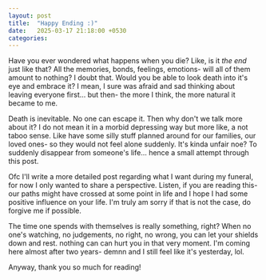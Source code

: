 ```yaml
---
layout: post
title:  "Happy Ending :)"
date:   2025-03-17 21:18:00 +0530
categories:
---
```



Have you ever wondered what happens when you die? Like, is it _the end_ just like that?
All the memories, bonds, feelings, emotions- will all of them amount to nothing?
I doubt that. Would you be able to look death into it's eye and embrace it? I mean, I
sure was afraid and sad thinking about leaving everyone first... but then- the more
I think, the more natural it became to me. 

Death is inevitable. No one can escape it. Then why don't we talk more about it?
I do not mean it in a morbid depressing way but more like, a not taboo sense. Like
have some silly stuff planned around for our families, our loved ones- so they would
not feel alone suddenly. It's kinda unfair noe? To suddenly disappear from someone's
life... hence a small attempt through this post. 

Ofc I'll write a more detailed post regarding what I want during my funeral, for now
I only wanted to share a perspective. Listen, if you are reading this- our paths
might have crossed at some point in life and I hope I had some positive influence
on your life. I'm truly am sorry if that is not the case, do forgive me if possible.

The time one spends with themselves is really something, right? When no one's watching,
no judgements, no right, no wrong, you can let your shields down and rest. nothing can
can hurt you in that very moment. I'm coming here almost after two years- demnn and I 
still feel like it's yesterday, lol.


Anyway, thank you so much for reading!